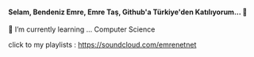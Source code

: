 #### Selam, Bendeniz Emre, Emre Taş, Github'a Türkiye'den Katılıyorum...  👋
🌱 I’m currently learning ... Computer Science

click to my playlists : https://soundcloud.com/emrenetnet
<!--
**emretasnet/emretasnet** is a ✨ _special_ ✨ repository because its `README.md` (this file) appears on your GitHub profile.

Here are some ideas to get you started:

- 🔭 I’m currently working on ...
 👯 I’m looking to collaborate on ...
- 🤔 I’m looking for help with ...
- 💬 Ask me about ...
- 📫 How to reach me: ...
- 😄 Pronouns: ...
- ⚡ Fun fact: ...
-->
